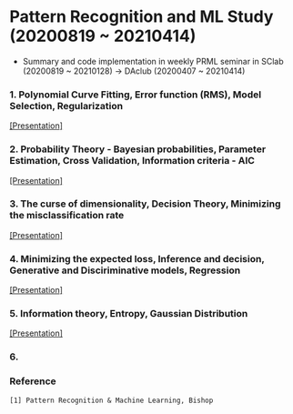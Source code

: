 # Pattern Recognition and ML Study (20200819 ~ 20210414)
- Summary and code implementation in weekly PRML seminar in SClab (20200819 ~ 20210128) -> DAclub (20200407 ~ 20210414)


### 1. Polynomial Curve Fitting, Error function (RMS), Model Selection, Regularization  
[[Presentation]](https://github.com/OH-Seoyoung/Pattern_Recognition_and_ML_Study/blob/master/presentation/20200819_PRML.pdf)  

### 2. Probability Theory - Bayesian probabilities, Parameter Estimation, Cross Validation, Information criteria - AIC  
[[Presentation]](https://github.com/OH-Seoyoung/Pattern_Recognition_and_ML_Study/blob/master/presentation/20200901_PRML.pdf)  

### 3. The curse of dimensionality, Decision Theory, Minimizing the misclassification rate  
[[Presentation]](https://github.com/OH-Seoyoung/Pattern_Recognition_and_ML_Study/blob/master/presentation/20200908_PRML.pdf)   

### 4. Minimizing the expected loss, Inference and decision, Generative and Disciriminative models, Regression  
[[Presentation]](https://github.com/OH-Seoyoung/Pattern_Recognition_and_ML_Study/blob/master/presentation/20200915_PRML.pdf)  

### 5. Information theory, Entropy, Gaussian Distribution  
[[Presentation]](https://github.com/OH-Seoyoung/Pattern_Recognition_and_ML_Study/blob/master/presentation/20200922_PRML.pdf) 

### 6. 


### Reference
```
[1] Pattern Recognition & Machine Learning, Bishop
```
